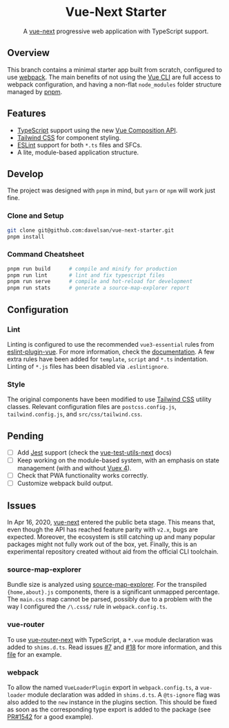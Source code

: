 <h1 align=center>Vue-Next Starter</h1>

<p align=center>A <a href="https://github.com/vuejs/vue-next">vue-next</a> progressive web application with TypeScript support.</p>

## Overview

This branch contains a minimal starter app built from scratch, configured to use [webpack](https://webpack.js.org/). The main benefits of not using the [Vue CLI](https://cli.vuejs.org/) are full access to webpack configuration, and having a non-flat `node_modules` folder structure managed by [pnpm](https://pnpm.js.org/).


## Features

- [TypeScript](https://www.typescriptlang.org/) support using the new [Vue Composition API](https://composition-api.vuejs.org/).
- [Tailwind CSS](https://tailwindcss.com/) for component styling.
- [ESLint](https://eslint.org/) support for both `*.ts` files and SFCs.
- A lite, module-based application structure.

## Develop

The project was designed with `pnpm` in mind, but `yarn` or `npm` will work just fine.

### Clone and Setup

```sh
git clone git@github.com:davelsan/vue-next-starter.git
pnpm install
```

### Command Cheatsheet

```sh
pnpm run build      # compile and minify for production
pnpm run lint       # lint and fix typescript files
pnpm run serve      # compile and hot-reload for development
pnpm run stats      # generate a source-map-explorer report
```

## Configuration

### Lint

Linting is configured to use the recommended `vue3-essential` rules from [eslint-plugin-vue](https://github.com/vuejs/eslint-plugin-vue). For more information, check the [documentation](https://eslint.vuejs.org/rules/). A few extra rules have been added for `template`, `script`  and `*.ts` indentation. Linting of `*.js` files has been disabled via `.eslintignore`.

### Style

The original components have been modified to use [Tailwind CSS](https://tailwindcss.com/) utility classes. Relevant configuration files are `postcss.config.js`, `tailwind.config.js`, and `src/css/tailwind.css`.

## Pending

- [ ] Add [Jest](https://jestjs.io/) support (check the [vue-test-utils-next](https://github.com/vuejs/vue-test-utils-next?ref=madewithvuejs.com) docs)
- [ ] Keep working on the module-based system, with an emphasis on state management (with and without [Vuex 4](https://github.com/vuejs/vuex/tree/4.0)).
- [ ] Check that PWA functionality works correctly.
- [ ] Customize webpack build output.

## Issues

In Apr 16, 2020, [vue-next](https://github.com/vuejs/vue-next) entered the public beta stage. This means that, even though the API has reached feature parity with `v2.x`, bugs are expected. Moreover, the ecosystem is still catching up and many popular packages might not fully work out of the box, yet. Finally, this is an experimental repository created without aid from the official CLI toolchain.

### source-map-explorer

Bundle size is analyzed using [source-map-explorer](https://github.com/danvk/source-map-explorer). For the transpiled `{home,about}.js` components, there is a significant unmapped percentage. The `main.css` map cannot be parsed, possibly due to a problem with the way I configured the `/\.css$/` rule in `webpack.config.ts`.

### vue-router

To use [vue-router-next](https://github.com/vuejs/vue-router-next) with TypeScript, a `*.vue` module declaration was added to `shims.d.ts`. Read issues [#7](https://github.com/vuejs/vue-cli-plugin-vue-next/issues/7) and [#18](https://github.com/vuejs/vue-cli-plugin-vue-next/issues/18) for more information, and this [file](https://github.com/vuejs/vue-router-next/blob/master/playground/shim.d.ts) for an example.

### webpack

To allow the named `VueLoaderPlugin` export in `webpack.config.ts`, a `vue-loader` module declaration was added in `shims.d.ts`. A `@ts-ignore` flag was also added to the `new` instance in the plugins section. This should be fixed as soon as the corresponding type export is added to the package (see [PR#1542](https://github.com/vuejs/vue-loader/pull/1542) for a good example).
